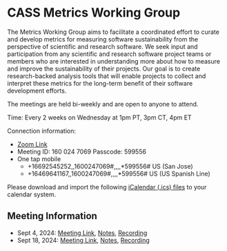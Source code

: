 # CASS Metrics Working Group

The Metrics Working Group aims to facilitate a coordinated effort to curate and develop metrics for measuring software sustainability from the perspective of 
scientific and research software. We seek input and participation from any scientific and research software project teams or members who are interested in 
understanding more about how to measure and improve the sustainability of their projects. Our goal is to create research-backed analysis tools that will 
enable projects to collect and interpret these metrics for the long-term benefit of their software development efforts.

The meetings are held bi-weekly and are open to anyone to attend.

Time: Every 2 weeks on Wednesday at 1pm PT, 3pm CT, 4pm ET

Connection information:
- [Zoom Link](https://www.zoomgov.com/j/1600247069?pwd=SaYlg81RaDIbnvnoLxsaosEIoBnBD5.1)
- Meeting ID: 160 024 7069 Passcode: 599556
- One tap mobile
  - +16692545252,,1600247069#,,,,*599556# US (San Jose)
  - +16469641167,,1600247069#,,,,*599556# US (US Spanish Line)

Please download and import the following [iCalendar (.ics) files](https://www.zoomgov.com/meeting/vJItd-usqTssE4QOHyabMEUGFvqxS9Jc7kc/ics?icsToken=98tyKuiurjsoHtOVthDBeI89EsH4berVkWJr_pJytAbkAQ12VyTQIPNaAetVE4_b) to your calendar system.

## Meeting Information

- Sept 4, 2024: [Meeting Link](https://www.zoomgov.com/j/1600247069?pwd=SaYlg81RaDIbnvnoLxsaosEIoBnBD5.1), [Notes](https://docs.google.com/document/d/134EuEGbi-FOzUtzeN2N-rf6HJFtOZeqcDNRkLJHTUro/edit?usp=sharing), [Recording](https://www.zoomgov.com/rec/share/TivdmoXDzr4k6i5Lb942NaNAQu3mjSYzObm-XVTWv2WFxGidnO8A41Y5I6kz5Nt9.1iqilNWnVx3yp56d?startTime=1725480556000)
- Sept 18, 2024: [Meeting Link](https://www.zoomgov.com/j/1600247069?pwd=SaYlg81RaDIbnvnoLxsaosEIoBnBD5.1), [Notes](https://docs.google.com/document/d/17iemP9bkHGCavyIRWubRM6vFfjQ5Z66eTzZZGde9BAI/edit#heading=h.2h1rsco6wbvv), [Recording](https://www.zoomgov.com/rec/share/j0JUXYPwpsjKf3bRmWdLUHGFkovP-P_RWE5_-EKaEFL3XeM94lvgrywVd-H1bUOe.bCSRKi-lIGfsl4Yg)
